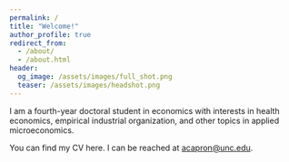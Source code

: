 ```yaml
---
permalink: /
title: "Welcome!"
author_profile: true
redirect_from:
  - /about/
  - /about.html
header:
  og_image: /assets/images/full_shot.png
  teaser: /assets/images/headshot.png
---
```


I am a fourth-year doctoral student in economics with interests in health economics, empirical industrial organization, and other topics in applied microeconomics.

You can find my CV here. I can be reached at acapron@unc.edu.
